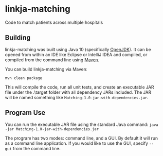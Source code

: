 # linkja-matching
Code to match patients across multiple hospitals

## Building
linkja-matching was built using Java 10 (specifically [OpenJDK](https://openjdk.java.net/)).  It can be opened from within an IDE like Eclipse or IntelliJ IDEA and compiled, or compiled from the command line using [Maven](https://maven.apache.org/).

You can build linkja-matching via Maven:

`mvn clean package`

This will compile the code, run all unit tests, and create an executable JAR file under the .\target folder with all dependency JARs included.  The JAR will be named something like `Matching-1.0-jar-with-dependencies.jar`.

## Program Use
You can run the executable JAR file using the standard Java command:
`java -jar Matching-1.0-jar-with-dependencies.jar `

The program has two modes: command line, and a GUI.  By default it will run as a command line application.  If you would like to use the GUI, specify `--gui` from the command line.
